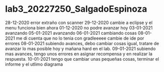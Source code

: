 # lab3_20227250_SalgadoEspinoza
28-12-2020 error extraño con scanner 
29-12-2020 cambie a eclipse y el menu funciona bien ahora
01-12-2020 no podre avanzar hoy
03-01-2021 avanzando
05-01-2021 avanzando
06-01-2021 cambiando cosas
08-01-2021 me di cuenta que no lo tenia con gradleeeee cambie de ide por errores
08-01-2021 subiendo avances, debo cambiar cosas igual, tratare de avanzar lo mas posible hoy y mañana hard en el lab.
09-01-2021 subiendo mas avances, tengo unos errores en asignar recompensa y en realizar la respuesta.
10-01-2021 tengo que cambiar unas pequeñas cosas, terminar el informe y el utlimo diagrama